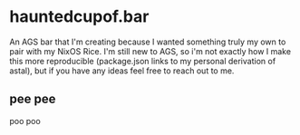 # hauntedcupof.bar

An AGS bar that I'm creating because I wanted something truly my own to pair with my NixOS Rice. I'm still new to AGS, so i'm not exactly how I make this more reproducible (package.json links to my personal derivation of astal), but if you have any ideas feel free to reach out to me.

## pee pee

poo poo
